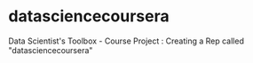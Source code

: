datasciencecoursera
===================

Data Scientist's Toolbox - Course Project : Creating a Rep called "datasciencecoursera"
